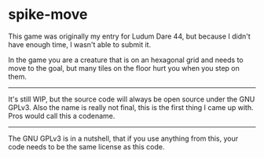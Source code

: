 # spike-move

This game was originally my entry for Ludum Dare 44, but because I didn't have enough time, I wasn't able to submit it. 

In the game you are a creature that is on an hexagonal grid and needs to move to the goal, but many tiles on the floor hurt you when you step on them.

-----------------------

It's still WIP, but the source code will always be open source under the GNU GPLv3. 
Also  the name is really not final, this is the first thing I came up with. Pros would call this a codename.

---------------------------------

The GNU GPLv3 is in a nutshell, that if you use anything from this, your code needs to be the same license as this code. 

